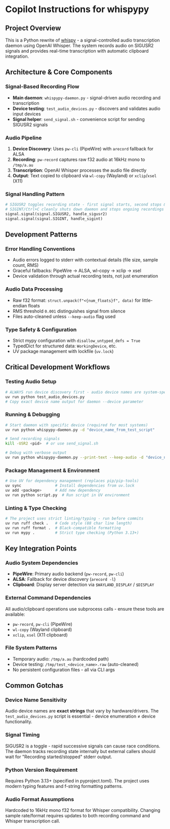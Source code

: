 # Copilot Instructions for whispypy

## Project Overview

This is a Python rewrite of [whispy](https://github.com/daaku/whispy) - a signal-controlled audio transcription daemon using OpenAI Whisper. The system records audio on SIGUSR2 signals and provides real-time transcription with automatic clipboard integration.

## Architecture & Core Components

### Signal-Based Recording Flow

- **Main daemon**: `whispypy-daemon.py` - signal-driven audio recording and transcription
- **Device testing**: `test_audio_devices.py` - discovers and validates audio input devices
- **Signal helper**: `send_signal.sh` - convenience script for sending SIGUSR2 signals

### Audio Pipeline

1. **Device Discovery**: Uses `pw-cli` (PipeWire) with `arecord` fallback for ALSA
2. **Recording**: `pw-record` captures raw f32 audio at 16kHz mono to `/tmp/a.au`
3. **Transcription**: OpenAI Whisper processes the audio file directly
4. **Output**: Text copied to clipboard via `wl-copy` (Wayland) or `xclip`/`xsel` (X11)

### Signal Handling Pattern

```python
# SIGUSR2 toggles recording state - first signal starts, second stops & transcribes
# SIGINT/Ctrl+C cleanly shuts down daemon and stops ongoing recordings
signal.signal(signal.SIGUSR2, handle_sigusr2)
signal.signal(signal.SIGINT, handle_sigint)
```

## Development Patterns

### Error Handling Conventions

- Audio errors logged to stderr with contextual details (file size, sample count, RMS)
- Graceful fallbacks: PipeWire → ALSA, wl-copy → xclip → xsel
- Device validation through actual recording tests, not just enumeration

### Audio Data Processing

- Raw f32 format: `struct.unpack(f"<{num_floats}f", data)` for little-endian floats
- RMS threshold `0.001` distinguishes signal from silence
- Files auto-cleaned unless `--keep-audio` flag used

### Type Safety & Configuration

- Strict mypy configuration with `disallow_untyped_defs = True`
- TypedDict for structured data: `WorkingDevice`, etc.
- UV package management with lockfile (`uv.lock`)

## Critical Development Workflows

### Testing Audio Setup

```bash
# ALWAYS run device discovery first - audio device names are system-specific
uv run python test_audio_devices.py
# Copy exact device name output for daemon --device parameter
```

### Running & Debugging

```bash
# Start daemon with specific device (required for most systems)
uv run python whispypy-daemon.py -d "device_name_from_test_script"

# Send recording signals
kill -USR2 <pid>  # or use send_signal.sh

# Debug with verbose output
uv run python whispypy-daemon.py --print-text --keep-audio -d "device_name"
```

### Package Management & Environment

```bash
# Use UV for dependency management (replaces pip/pip-tools)
uv sync               # Install dependencies from uv.lock
uv add <package>      # Add new dependency
uv run python script.py  # Run script in UV environment
```

### Linting & Type Checking

```bash
# The project uses strict linting/typing - run before commits
uv run ruff check .   # Code style (88 char line length)
uv run ruff format .  # Black-compatible formatting
uv run mypy .         # Strict type checking (Python 3.13+)
```

## Key Integration Points

### Audio System Dependencies

- **PipeWire**: Primary audio backend (`pw-record`, `pw-cli`)
- **ALSA**: Fallback for device discovery (`arecord -l`)
- **Clipboard**: Display server detection via `$WAYLAND_DISPLAY` / `$DISPLAY`

### External Command Dependencies

All audio/clipboard operations use subprocess calls - ensure these tools are available:

- `pw-record`, `pw-cli` (PipeWire)
- `wl-copy` (Wayland clipboard)
- `xclip`, `xsel` (X11 clipboard)

### File System Patterns

- Temporary audio: `/tmp/a.au` (hardcoded path)
- Device testing: `/tmp/test_<device_name>.raw` (auto-cleaned)
- No persistent configuration files - all via CLI args

## Common Gotchas

### Device Name Sensitivity

Audio device names are **exact strings** that vary by hardware/drivers. The `test_audio_devices.py` script is essential - device enumeration ≠ device functionality.

### Signal Timing

SIGUSR2 is a toggle - rapid successive signals can cause race conditions. The daemon tracks recording state internally but external callers should wait for "Recording started/stopped" stderr output.

### Python Version Requirement

Requires Python 3.13+ (specified in pyproject.toml). The project uses modern typing features and f-string formatting patterns.

### Audio Format Assumptions

Hardcoded to 16kHz mono f32 format for Whisper compatibility. Changing sample rate/format requires updates to both recording command and Whisper transcription call.
